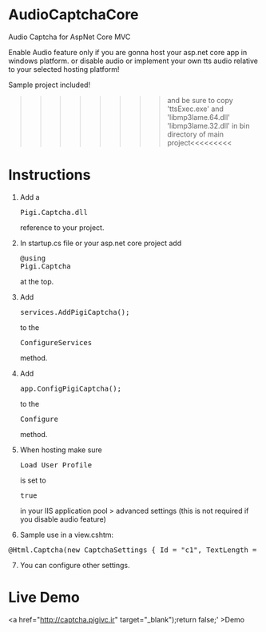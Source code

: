 # AudioCaptchaCore
Audio Captcha for AspNet Core MVC


Enable Audio feature only if you are gonna host your asp.net core app in windows platform. or disable audio or implement your own tts audio relative to your selected hosting platform!

Sample project included! 
>>>>>>>>and be sure to copy 'ttsExec.exe' and 'libmp3lame.64.dll' 'libmp3lame.32.dll' in bin directory of main project<<<<<<<<<
<h1>Instructions</h1>

1. Add a <pre>Pigi.Captcha.dll</pre> reference to your project.

2. In startup.cs file or your asp.net core project add <pre>@using Pigi.Captcha</pre> at the top.

3. Add <pre>services.AddPigiCaptcha();</pre> to the <pre>ConfigureServices</pre> method.

4. Add <pre>app.ConfigPigiCaptcha();</pre> to the <pre>Configure</pre> method.

5. When hosting make sure <pre>Load User Profile</pre> is set to <pre>true</pre> in your IIS application pool > advanced settings (this is not required if you disable audio feature)

6. Sample use in a view.cshtm:

<pre>@Html.Captcha(new CaptchaSettings { Id = "c1", TextLength = 5 })</pre>

7. You can configure other settings.

<h1>Live Demo</h1>

<a href="http://captcha.pigivc.ir" target="_blank");return false;' >Demo</a>
